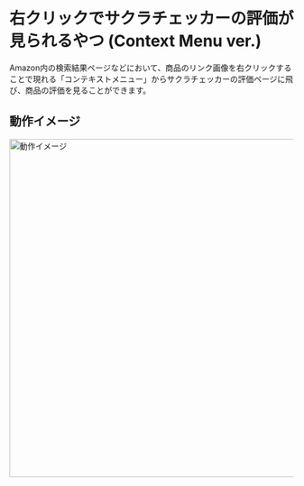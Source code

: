 # 右クリックでサクラチェッカーの評価が見られるやつ (Context Menu ver.)
Amazon内の検索結果ページなどにおいて、商品のリンク画像を右クリックすることで現れる「コンテキストメニュー」からサクラチェッカーの評価ページに飛び、商品の評価を見ることができます。
## 動作イメージ
<img width="600" alt="動作イメージ" src="https://user-images.githubusercontent.com/53012895/137756156-44d1dddb-1db9-45cd-af19-8447292bbce5.png">
